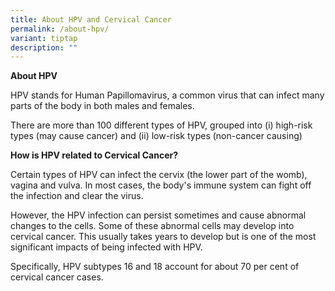 ```yaml
---
title: About HPV and Cervical Cancer
permalink: /about-hpv/
variant: tiptap
description: ""
---
```

<p><strong>About HPV</strong>
</p>
<p>HPV stands for Human Papillomavirus, a common virus that can infect many
parts of the body in both males and females.</p>
<p>There are more than 100 different types of HPV, grouped into (i) high-risk
types (may cause cancer) and (ii) low-risk types (non-cancer causing)</p>
<p><strong>How is HPV related to Cervical Cancer?</strong>
</p>
<p>Certain types of HPV can infect the cervix (the lower part of the womb),
vagina and vulva. In most cases, the body's immune system can fight off
the infection and clear the virus.</p>
<p>However, the HPV infection can persist sometimes and cause abnormal changes
to the cells. Some of these abnormal cells may develop into cervical cancer.
This usually takes years to develop but is one of the most significant
impacts of being infected with HPV.</p>
<p>Specifically, HPV subtypes 16 and 18 account for about 70 per cent of
cervical cancer cases.</p>
<p></p>
<p></p>